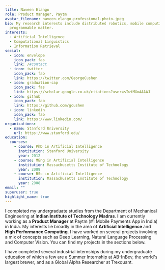 ```yaml
---
title: Naveen Elango
role: Product Manager, Paytm
avatar_filename: naveen-elango-professional-photo.jpeg
bio: My research interests include distributed robotics, mobile computing and
  programmable matter.
interests:
  - Artificial Intelligence
  - Computational Linguistics
  - Information Retrieval
social:
  - icon: envelope
    icon_pack: fas
    link: /#contact
  - icon: twitter
    icon_pack: fab
    link: https://twitter.com/GeorgeCushen
  - icon: graduation-cap
    icon_pack: fas
    link: https://scholar.google.co.uk/citations?user=sIwtMXoAAAAJ
  - icon: github
    icon_pack: fab
    link: https://github.com/gcushen
  - icon: linkedin
    icon_pack: fab
    link: https://www.linkedin.com/
organizations:
  - name: Stanford University
    url: https://www.stanford.edu/
education:
  courses:
    - course: PhD in Artificial Intelligence
      institution: Stanford University
      year: 2012
    - course: MEng in Artificial Intelligence
      institution: Massachusetts Institute of Technology
      year: 2009
    - course: BSc in Artificial Intelligence
      institution: Massachusetts Institute of Technology
      year: 2008
email: ""
superuser: true
highlight_name: true
---
```

I completed my undergraduate studies from the Department of Mechanical Engineering at **Indian Institute of Technology Madras**. I am currently working as a **Product Manager** at Paytm (#1 Mobile Payments App in India) in India.
My interests lie broadly in the area of **Artificial Intelligence** and **High Performance Computing**. I have worked on several projects involving a mix of concepts such as Deep Learning, Natural Language Processing and Computer Vision. You can find my projects in the sections below. 

I have completed several industrial internships during my undergraduate education of which a few are a Summer Internship at AB-InBev, the world's largest brewer, and as a Global Alpha Researcher at Trexquant.